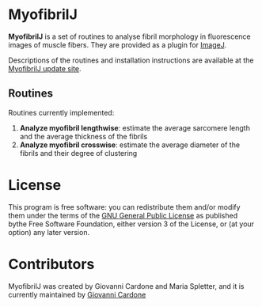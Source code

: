 # MyofibrilJ

**MyofibrilJ** is a set of routines to analyse fibril morphology in fluorescence images of muscle fibers. They are provided as a plugin for [ImageJ](http://imagej.net/).

Descriptions of the routines and installation instructions are available at the [MyofibrilJ update site](http://imagej.net/MyofibrilJ).



## Routines
Routines currently implemented:

1. **Analyze myofibril lengthwise**: estimate the average sarcomere length and the average thickness of the fibrils 
1. **Analyze myofibril crosswise**: estimate the average diameter of the fibrils and their degree of clustering 


# License
This program is free software: you can redistribute them and/or modify them under the
terms of the [GNU General Public License](http://www.gnu.org/licenses/gpl.txt) as
published bythe Free Software Foundation, either version 3 of the License, or (at your
option) any later version.


# Contributors
MyofibrilJ was created by Giovanni Cardone and Maria Spletter, and it is currently maintained by [Giovanni Cardone](http://imagej.net/User:Gcardone)

